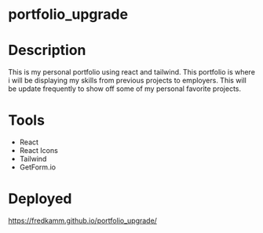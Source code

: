 # portfolio_upgrade

# Description

This is my personal portfolio using react and tailwind. This portfolio is where i will be displaying my skills from previous projects to employers. This will be update frequently to show off some of my personal favorite projects. 

# Tools

- React
- React Icons
- Tailwind
- GetForm.io 

# Deployed

https://fredkamm.github.io/portfolio_upgrade/